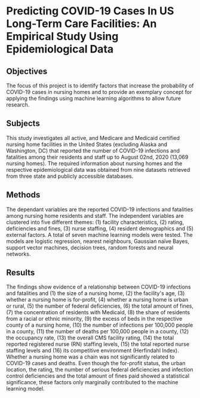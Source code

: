 # Predicting COVID-19 Cases In US Long-Term Care Facilities: An Empirical Study Using Epidemiological Data

## Objectives
The focus of this project is to identify factors that increase the probability of COVID-19 cases in nursing homes and to provide an exemplary concept for applying the findings using machine learning algorithms to allow future research.

## Subjects
This study investigates all active, and Medicare and Medicaid certified nursing home facilities in the United States (excluding Alaska and Washington, DC) that reported the number of COVID-19 infections and fatalities among their residents and staff up to August 02nd, 2020 (13,069 nursing homes). The required information about nursing homes and the respective epidemiological data was obtained from nine datasets retrieved from three state and publicly accessible databases.

## Methods
The dependant variables are the reported COVID-19 infections and fatalities among nursing home residents and staff. The independent variables are clustered into five different themes: (1) facility characteristics, (2) rating, deficiencies and fines, (3) nurse staffing, (4) resident demographics and (5) external factors. A total of seven machine learning models were tested. The models are logistic regression, nearest neighbours, Gaussian naïve Bayes, support vector machines, decision trees, random forests and neural networks.

## Results
The findings show evidence of a relationship between COVID-19 infections and fatalities and (1) the size of a nursing home, (2) the facility's age, (3) whether a nursing home is for-profit, (4) whether a nursing home is urban or rural, (5) the number of federal deficiencies, (6) the total amount of fines, (7) the concentration of residents with Medicaid, (8) the share of residents from a racial or ethnic minority, (9) the excess of beds in the respective county of a nursing home, (10) the number of infections per 100,000 people in a county, (11) the number of deaths per 100,000 people in a county, (12) the occupancy rate, (13) the overall CMS facility rating, (14) the total reported registered nurse (RN) staffing levels, (15) the total reported nurse staffing levels and (16) its competitive environment (Herfindahl Index). Whether a nursing home was a chain was not significantly related to COVID-19 cases and deaths. Even though the for-profit status, the urban location, the rating, the number of serious federal deficiencies and infection control deficiencies and the total amount of fines paid showed a statistical significance, these factors only marginally contributed to the machine learning model.
